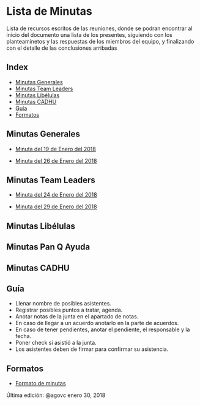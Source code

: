 # Lista de Minutas
Lista de recursos escritos de las reuniones, donde se podran encontrar al inicio del documento una lista de los presentes, siguiendo con los planteaminetos y las respuestas de los miembros del equipo, y finalizando con el detalle de las conclusiones arribadas

## Index
* [Minutas Generales](#General)
* [Minutas Team Leaders](#Leaders)
* [Minutas Libélulas](#Libelulas)
* [Minutas CADHU](#CADHU)
* [Guía](#Guía)
* [Formatos](#Formatos)

<a id="General"></a>
## Minutas Generales

* [Minuta del 19 de Enero del 2018](https://docs.google.com/document/d/1EN89qgyndWqjpRlwKopbz9UKX-VDm92xxdcxKhvjg6E/edit?usp=sharing)

* [Minuta del 26 de Enero del 2018](https://github.com/CaveLabs-1/Wiki/blob/master/Minutas/Generales/Minuta%20de%2026%20de%20enero%20de%202018.pdf)


<a id="Leaders"></a>
## Minutas Team Leaders

* [Minuta del 24 de Enero del 2018](https://github.com/CaveLabs-1/Wiki/blob/master/Minutas/Team%20Leaders/Minuta%20de%2024%20enero%20de%202018.pdf)

* [Minuta del 29 de Enero del 2018](https://github.com/CaveLabs-1/Wiki/blob/master/Minutas/Team%20Leaders/Minuta%20de%2029%20de%20enero%20de%202018.pdf)

<a id="Libelulas"></a>
## Minutas Libélulas

<a id="Pan"></a>
## Minutas Pan Q Ayuda

<a id="CADHU"></a>
## Minutas CADHU

<a id="Guía"></a>
## Guía
- Llenar nombre de posibles asistentes.
- Registrar posibles puntos a tratar, agenda.
- Anotar notas de la junta en el apartado de notas.
- En caso de llegar a un acuerdo anotarlo en la parte de acuerdos.
- En caso de tener pendientes, anotar el pendiente, el responsable y la fecha.
- Poner check si asistió a la junta.
- Los asistentes deben de firmar para confirmar su asistencia.

<a id="Formatos"></a>
## Formatos
* [Formato de minutas](https://github.com/CaveLabs-1/Wiki/blob/master/Minutas/Formatos/FORMATO%20MINUTA%20CAVELABS.docx)

Última edición: @agovc enero 30, 2018
